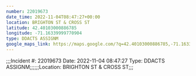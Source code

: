 ```yaml
---
number: 22019673
date_time: 2022-11-04T08:47:27+00:00
location: BRIGHTON ST & CROSS ST
latitude: 42.40103000886785
longitude: -71.16339999770904
type: DDACTS ASSIGNM
google_maps_link: https://maps.google.com/?q=42.40103000886785,-71.16339999770904
---
```


;;;Incident #: 22019673  Date: 2022-11-04 08:47:27   Type: DDACTS ASSIGNM;;;;;;Location: BRIGHTON ST & CROSS ST;;;
